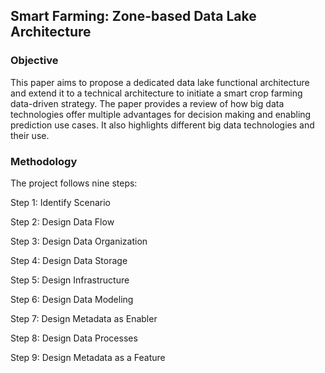 ## Smart Farming: Zone-based Data Lake Architecture
### Objective
This paper aims to propose a dedicated data lake functional architecture and extend it to a technical
architecture to initiate a smart crop farming data-driven strategy. The paper provides a review of how big data technologies
offer multiple advantages for decision making and enabling prediction use cases. It also highlights
different big data technologies and their use.
### Methodology
The project follows nine steps:

Step 1: Identify Scenario

Step 2: Design Data Flow

Step 3: Design Data Organization

Step 4: Design Data Storage

Step 5: Design Infrastructure

Step 6: Design Data Modeling

Step 7: Design Metadata as Enabler

Step 8: Design Data Processes

Step 9: Design Metadata as a Feature
